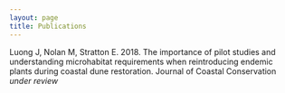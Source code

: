 ```yaml
---
layout: page
title: Publications
---
```


Luong J, Nolan M, Stratton E. 2018. The importance of pilot studies and understanding microhabitat requirements when reintroducing endemic plants during coastal dune restoration. Journal of Coastal Conservation *under review*